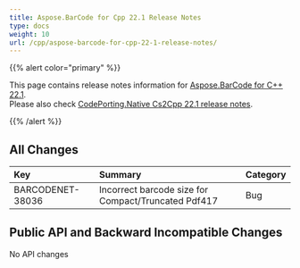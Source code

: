 ```yaml
---
title: Aspose.BarCode for Cpp 22.1 Release Notes
type: docs
weight: 10
url: /cpp/aspose-barcode-for-cpp-22-1-release-notes/
---
```


{{% alert color="primary" %}}

This page contains release notes information for [Aspose.BarCode for C++ 22.1](https://releases.aspose.com/barcode/cpp/new-releases/aspose.barcode-for-c---22.1/).<br/>
Please also check [CodePorting.Native Cs2Cpp 22.1 release notes](https://docs.codeporting.com/translator/cs2cpp/release-notes/2022/codeporting-native-cs2cpp-22-1/).

{{% /alert %}}
## **All Changes**

|**Key**|**Summary**|**Category**|
| :- | :- | :- |
|BARCODENET-38036|Incorrect barcode size for Compact/Truncated Pdf417|Bug|

## **Public API and Backward Incompatible Changes**

No API changes
